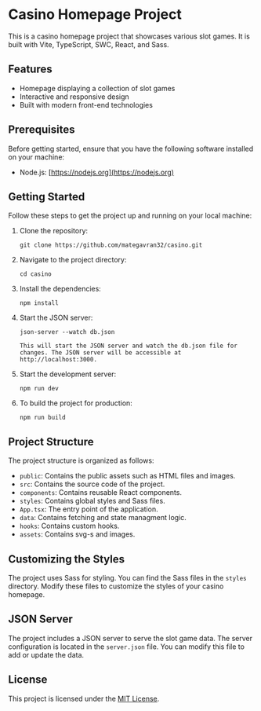 # Casino Homepage Project

This is a casino homepage project that showcases various slot games. It is built with Vite, TypeScript, SWC, React, and Sass.

## Features

- Homepage displaying a collection of slot games
- Interactive and responsive design
- Built with modern front-end technologies

## Prerequisites

Before getting started, ensure that you have the following software installed on your machine:

- Node.js: [https://nodejs.org](https://nodejs.org)

## Getting Started

Follow these steps to get the project up and running on your local machine:

1. Clone the repository:

   ```shell
   git clone https://github.com/mategavran32/casino.git

2. Navigate to the project directory:

   ```shell
   cd casino

3. Install the dependencies:

   ```shell
   npm install

4. Start the JSON server:

   ```shell
   json-server --watch db.json

   This will start the JSON server and watch the db.json file for changes. The JSON server will be accessible at http://localhost:3000.

5. Start the development server:

   ```shell
   npm run dev

6. To build the project for production:

   ```shell
   npm run build

## Project Structure

The project structure is organized as follows:

- `public`: Contains the public assets such as HTML files and images.
- `src`: Contains the source code of the project.
- `components`: Contains reusable React components.
- `styles`: Contains global styles and Sass files.
- `App.tsx`: The entry point of the application.
- `data`: Contains fetching and state managment logic.
- `hooks`: Contains custom hooks.
- `assets`: Contains svg-s and images.

## Customizing the Styles

The project uses Sass for styling. You can find the Sass files in the `styles` directory. Modify these files to customize the styles of your casino homepage.

## JSON Server

The project includes a JSON server to serve the slot game data. The server configuration is located in the `server.json` file. You can modify this file to add or update the data.


## License

This project is licensed under the [MIT License](LICENSE).
